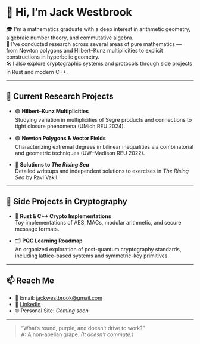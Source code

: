 # 👋 Hi, I’m Jack Westbrook

🎓 I'm a mathematics graduate with a deep interest in arithmetic geometry, algebraic number theory, and commutative algebra.  
🧮 I've conducted research across several areas of pure mathematics — from Newton polygons and Hilbert–Kunz multiplicities to explicit constructions in hyperbolic geometry.  
🛠 I also explore cryptographic systems and protocols through side projects in Rust and modern C++.

---

## 🔬 Current Research Projects

- 🟣 **Hilbert–Kunz Multiplicities**  
  Studying variation in multiplicities of Segre products and connections to tight closure phenomena (UMich REU 2024).

- 🟢 **Newton Polygons & Vector Fields**  
  Characterizing extremal degrees in bilinear inequalities via combinatorial and geometric techniques (UW–Madison REU 2022).

- 🔵 **Solutions to _The Rising Sea_**  
  Detailed writeups and independent solutions to exercises in *The Rising Sea* by Ravi Vakil.

---

## 🔐 Side Projects in Cryptography

- 🧱 **Rust & C++ Crypto Implementations**  
  Toy implementations of AES, MACs, modular arithmetic, and secure message formats.

- 🗂 **PQC Learning Roadmap**  
  An organized exploration of post-quantum cryptography standards, including lattice-based systems and symmetric-key primitives.

---

## 📫 Reach Me

- 📧 Email: jackwestbrook@gmail.com  
- 🔗 [LinkedIn](https://www.linkedin.com/in/jack-westbrook)  
- 🌐 Personal Site: _Coming soon_

---

> “What’s round, purple, and doesn’t drive to work?”  
> A: A non-abelian grape. _(It doesn’t commute.)_

